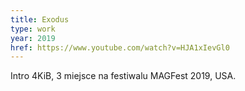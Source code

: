 ```yaml
---
title: Exodus
type: work
year: 2019
href: https://www.youtube.com/watch?v=HJA1xIevGl0
---
```


Intro 4KiB, 3 miejsce na festiwalu MAGFest 2019, USA.